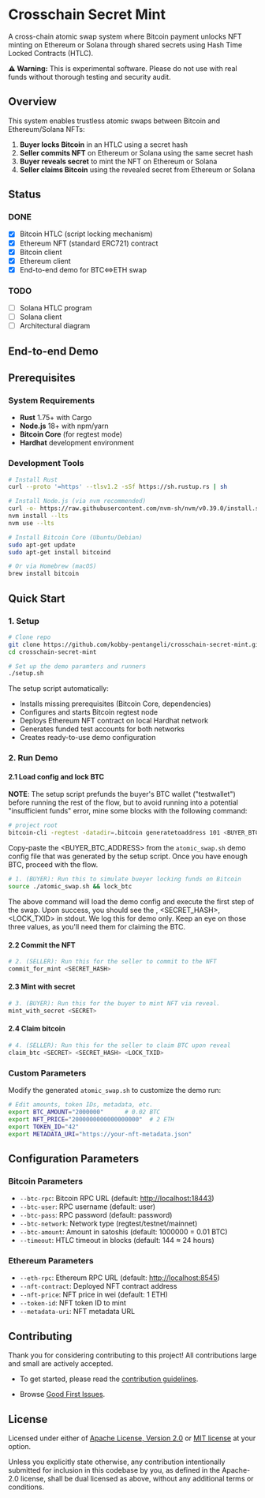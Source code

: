 # Crosschain Secret Mint

A cross-chain atomic swap system where Bitcoin payment unlocks NFT minting on Ethereum or Solana through shared secrets using Hash Time Locked Contracts (HTLC).

**⚠️ Warning:** This is experimental software. Please do not use with real funds without thorough testing and security audit.

## Overview

This system enables trustless atomic swaps between Bitcoin and Ethereum/Solana NFTs:

1. **Buyer locks Bitcoin** in an HTLC using a secret hash
2. **Seller commits NFT** on Ethereum or Solana using the same secret hash  
3. **Buyer reveals secret** to mint the NFT on Ethereum or Solana
4. **Seller claims Bitcoin** using the revealed secret from Ethereum or Solana

## Status

### DONE

- [x] Bitcoin HTLC (script locking mechanism)
- [x] Ethereum NFT (standard ERC721) contract
- [x] Bitcoin client
- [x] Ethereum client
- [x] End-to-end demo for BTC<=>ETH swap

### TODO

- [ ] Solana HTLC program
- [ ] Solana client
- [ ] Architectural diagram

## End-to-end Demo

## Prerequisites

### System Requirements

- **Rust** 1.75+ with Cargo
- **Node.js** 18+ with npm/yarn
- **Bitcoin Core** (for regtest mode)
- **Hardhat** development environment

### Development Tools

```bash
# Install Rust
curl --proto '=https' --tlsv1.2 -sSf https://sh.rustup.rs | sh

# Install Node.js (via nvm recommended)
curl -o- https://raw.githubusercontent.com/nvm-sh/nvm/v0.39.0/install.sh | bash
nvm install --lts
nvm use --lts

# Install Bitcoin Core (Ubuntu/Debian)
sudo apt-get update
sudo apt-get install bitcoind

# Or via Homebrew (macOS)
brew install bitcoin
```

## Quick Start

### 1. Setup

```bash
# Clone repo
git clone https://github.com/kobby-pentangeli/crosschain-secret-mint.git
cd crosschain-secret-mint

# Set up the demo paramters and runners
./setup.sh
```

The setup script automatically:

- Installs missing prerequisites (Bitcoin Core, dependencies)
- Configures and starts Bitcoin regtest node
- Deploys Ethereum NFT contract on local Hardhat network
- Generates funded test accounts for both networks
- Creates ready-to-use demo configuration

### 2. Run Demo

#### 2.1 Load config and lock BTC

**NOTE**: The setup script prefunds the buyer's BTC wallet ("testwallet") before running the rest of the flow, but to avoid running into a potential "insufficient funds" error, mine some blocks with the following command:

```bash
# project root
bitcoin-cli -regtest -datadir=.bitcoin generatetoaddress 101 <BUYER_BTC_ADDRESS>
```

Copy-paste the <BUYER_BTC_ADDRESS> from the `atomic_swap.sh` demo config file that was generated by the setup script. Once you have enough BTC, proceed with the flow.

```bash
# 1. (BUYER): Run this to simulate bueyer locking funds on Bitcoin
source ./atomic_swap.sh && lock_btc
```

The above command will load the demo config and execute the first step of the swap. Upon success, you should see the <SECRET>, <SECRET_HASH>, <LOCK_TXID> in stdout. We log this for demo only. Keep an eye on those three values, as you'll need them for claiming the BTC.

#### 2.2 Commit the NFT

```bash
# 2. (SELLER): Run this for the seller to commit to the NFT
commit_for_mint <SECRET_HASH>
```

#### 2.3 Mint with secret

```bash
# 3. (BUYER): Run this for the buyer to mint NFT via reveal.
mint_with_secret <SECRET>
```

#### 2.4 Claim bitcoin

```bash
# 4. (SELLER): Run this for the seller to claim BTC upon reveal
claim_btc <SECRET> <SECRET_HASH> <LOCK_TXID>
```

### Custom Parameters

Modify the generated `atomic_swap.sh` to customize the demo run:

```bash
# Edit amounts, token IDs, metadata, etc.
export BTC_AMOUNT="2000000"      # 0.02 BTC
export NFT_PRICE="2000000000000000000"  # 2 ETH
export TOKEN_ID="42"
export METADATA_URI="https://your-nft-metadata.json"
```

## Configuration Parameters

### Bitcoin Parameters

- `--btc-rpc`: Bitcoin RPC URL (default: <http://localhost:18443>)
- `--btc-user`: RPC username (default: user)  
- `--btc-pass`: RPC password (default: password)
- `--btc-network`: Network type (regtest/testnet/mainnet)
- `--btc-amount`: Amount in satoshis (default: 1000000 = 0.01 BTC)
- `--timeout`: HTLC timeout in blocks (default: 144 ≈ 24 hours)

### Ethereum Parameters

- `--eth-rpc`: Ethereum RPC URL (default: <http://localhost:8545>)
- `--nft-contract`: Deployed NFT contract address
- `--nft-price`: NFT price in wei (default: 1 ETH)
- `--token-id`: NFT token ID to mint
- `--metadata-uri`: NFT metadata URL

## Contributing

Thank you for considering contributing to this project! All contributions large and small are actively accepted.

- To get started, please read the [contribution guidelines](https://github.com/kobby-pentangeli/crosschain-secret-mint/blob/main/CONTRIBUTING.md).

- Browse [Good First Issues](https://github.com/kobby-pentangeli/crosschain-secret-mint/labels/good%20first%20issue).

## License

Licensed under either of [Apache License, Version 2.0](./LICENSE-APACHE) or [MIT license](./LICENSE-MIT) at your option.

Unless you explicitly state otherwise, any contribution intentionally submitted for inclusion in this codebase by you, as defined in the Apache-2.0 license, shall be dual licensed as above, without any additional terms or conditions.